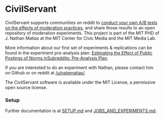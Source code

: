 # CivilServant

CivilServant supports communities on reddit to [conduct your own A/B tests on the effects of moderation practices](https://web.archive.org/web/20160315063417/https://civic.mit.edu/blog/natematias/reddit-moderators-lets-test-theories-of-moderation-together), and share those results to an open repository of moderation experiments. This project is part of the MIT PHD of J. Nathan Matias at the MIT Center for Civic Media and the MIT Media Lab.

More information about our first set of experiments & replications can be found in the experiment pre-analysis plan: [Estimating the Effect of Public Postings of Norms inSubreddits:  Pre-Analysis Plan](https://osf.io/jhkcf/).

If you are interested to do an experiment with Nathan, please contact him on Github or on reddit at [/u/natematias/](https://www.reddit.com/user/natematias).

The CivilServant software is available under the MIT License, a permissive open source license.

### Setup 

Further documentation is at [SETUP.md](SETUP.md) and [JOBS_AND_EXPERIMENTS.md](JOBS_AND_EXPERIMENTS.md).

